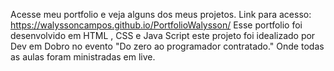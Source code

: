Acesse meu portfolio e veja alguns dos meus projetos.
Link para acesso: https://walyssoncampos.github.io/PortfolioWalysson/
Esse portfolio foi desenvolvido em HTML , CSS e Java Script este projeto foi idealizado por Dev em Dobro no evento "Do zero ao programador contratado." 
Onde todas as aulas foram ministradas em live. 
